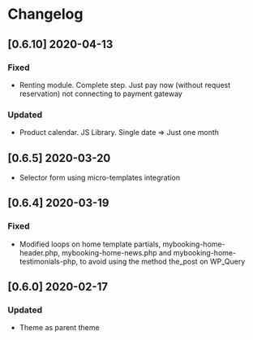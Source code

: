 # Changelog

## [0.6.10] 2020-04-13

### Fixed

- Renting module. Complete step. Just pay now (without request reservation) not connecting to payment gateway

### Updated

- Product calendar. JS Library. Single date => Just one month

## [0.6.5] 2020-03-20

- Selector form using micro-templates integration

## [0.6.4] 2020-03-19

### Fixed

- Modified loops on home template partials, mybooking-home-header.php, mybooking-home-news.php 
and mybooking-home-testimonials-php, to avoid using the method the_post on WP_Query

## [0.6.0] 2020-02-17

### Updated

- Theme as parent theme